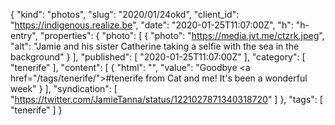 {
  "kind": "photos",
  "slug": "2020/01/24okd",
  "client_id": "https://indigenous.realize.be",
  "date": "2020-01-25T11:07:00Z",
  "h": "h-entry",
  "properties": {
    "photo": [
      {
        "photo": "https://media.jvt.me/ctzrk.jpeg",
        "alt": "Jamie and his sister Catherine taking a selfie with the sea in the background"
      }
    ],
    "published": [
      "2020-01-25T11:07:00Z"
    ],
    "category": [
      "tenerife"
    ],
    "content": [
      {
        "html": "",
        "value": "Goodbye <a href=\"/tags/tenerife/\">#tenerife</a> from Cat and me! It's been a wonderful week"
      }
    ],
    "syndication": [
      "https://twitter.com/JamieTanna/status/1221027871340318720"
    ]
  },
  "tags": [
    "tenerife"
  ]
}

